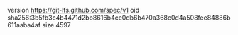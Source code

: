 version https://git-lfs.github.com/spec/v1
oid sha256:3b5fb3c4b4471d2bb8616b4ce0db6b470a368c0d4a508fee84886b611aaba4af
size 4597
